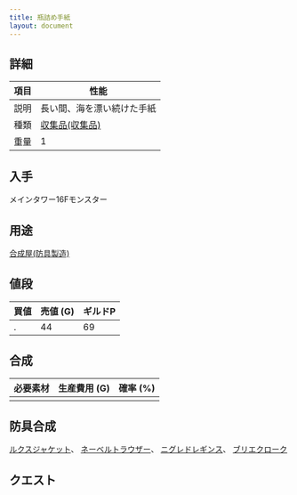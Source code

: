 ```yaml
---
title: 瓶詰め手紙
layout: document
---
```

## 詳細

|項目|性能|
|---|---|
|説明|長い間、海を漂い続けた手紙|
|種類|[収集品(収集品)](収集品(収集品))|
|重量|1|

## 入手

メインタワー16Fモンスター

## 用途

[合成屋(防具製造)](合成屋(防具製造))

## 値段

|買値|売値 (G)|ギルドP|
|---|---|---|
|.|44|69|

## 合成

|必要素材|生産費用 (G)|確率 (%)|
|---|---|---|
||||

## 防具合成

[ルクスジャケット](ルクスジャケット)、
[ネーベルトラウザー](ネーベルトラウザー)、
[ニグレドレギンス](ニグレドレギンス)、
[ブリエクローク](ブリエクローク)

## クエスト
